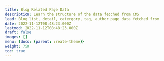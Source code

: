 ```yaml
---
title: Blog Related Page Data
description: Learn the structure of the data fetched from CMS
lead: Blog list, detail, catergory, tag, author page data fetched from CMS api.
date: 2022-11-12T08:48:23.000Z
lastmod: 2022-11-12T08:48:23.000Z
draft: false
images: []
menu: {docs: {parent: create-theme}}
weight: 750
toc: true
---
```



